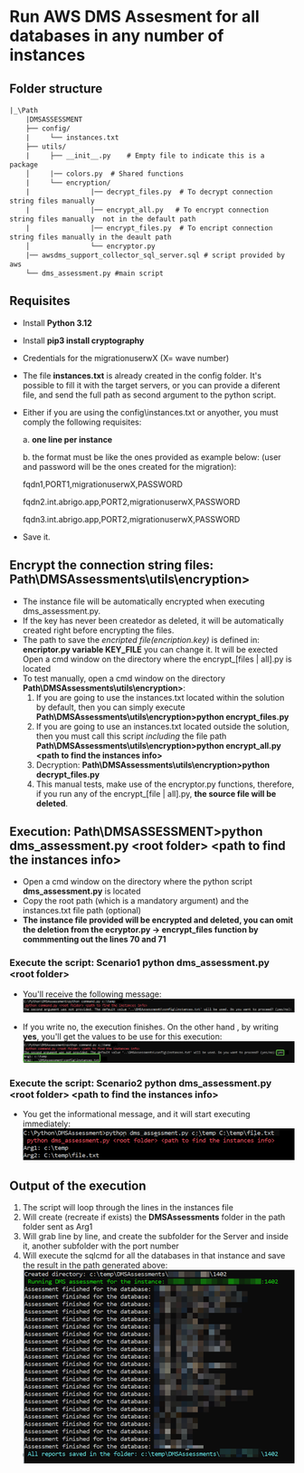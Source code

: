 
# Run AWS DMS Assesment for all databases in any number of instances

## Folder structure


    |_\Path
        |DMSASSESSMENT
        ├── config/
        |     └── instances.txt
        ├── utils/
        |     ├── __init__.py    # Empty file to indicate this is a package
        │     |── colors.py  # Shared functions
        |     └── encryption/
        |               |── decrypt_files.py  # To decrypt connection string files manually
        |               |── encrypt_all.py   # To encrypt connection string files manually  not in the default path
        |               |── encrypt_files.py  # To encript connection string files manually in the deault path
        │               └── encryptor.py  
        |── awsdms_support_collector_sql_server.sql # script provided by aws
        └── dms_assessment.py #main script
    
## Requisites

- Install **Python 3.12**
- Install **pip3 install cryptography**
- Credentials for the migrationuserwX (X= wave number)
- The file **instances.txt** is already created in the config folder. It's possible to fill it with the target servers, or you can provide a diferent file, and send the full path as second argument to the python script.
- Either if you are using the config\instances.txt or anyother, you must comply the following requisites:
    
    
    a. **one line per instance** 
    
    b. the format must be like the ones provided as example below: (user and password will be the ones created for the migration):
    
    fqdn1,PORT1,migrationuserwX,PASSWORD
    
    fqdn2.int.abrigo.app,PORT2,migrationuserwX,PASSWORD
    
    fqdn3.int.abrigo.app,PORT2,migrationuserwX,PASSWORD
- Save it.

## Encrypt the connection string files: Path\DMSAssessments\utils\encryption>
- The instance file will be automatically encrypted when executing dms_assessment.py.
- If the key has never been createdor as deleted, it will be automatically created right before encrypting the files.
- The path to save the *encripted file(encription.key)* is defined in: **encriptor.py variable KEY_FILE** you can change it.
It will be exected Open a cmd window on the directory where the encrypt_[files | all].py is located
- To test manually, open a cmd window on the directory **Path\DMSAssessments\utils\encryption>**:
    1. If you are going to use the instances.txt located within the solution by default, then you can simply execute **Path\DMSAssessments\utils\encryption>python encrypt_files.py**
    2. If you are going to use an instances.txt located outside the solution, then you must call this script *including* the file path **Path\DMSAssessments\utils\encryption>python encrypt_all.py \<path to find the instances info>**
    3. Decryption: **Path\DMSAssessments\utils\encryption>python decrypt_files.py**
    4. This manual tests, make use of the encryptor.py functions, therefore, if you run any of the encrypt_[file | all].py, **the source file will be deleted**.

## Execution: Path\DMSASSESSMENT>python dms_assessment.py \<root folder> \<path to find the instances info>
- Open a cmd window on the directory where the python script **dms_assessment.py** is located
- Copy the root path (which is a mandatory argument) and the instances.txt file path (optional) 
- **The instance file provided will be encrypted and deleted, you can omit the deletion from the ecryptor.py -> encrypt_files function by commmenting out the lines 70 and 71**
### Execute the script: Scenario1 python dms_assessment.py \<root folder>
- You'll receive the following message:
![alt text](_images/oneArgMSG.png)

- If you write no, the execution finishes. On the other hand , by writing **yes**, you'll get the values to be use for this execution:
![alt text](_images/oneArgYes.png)

### Execute the script: Scenario2 python dms_assessment.py \<root folder> \<path to find the instances info>
- You get the informational message, and it will start executing immediately:
![alt text](_images/twoArgs.png)

## Output of the execution
1. The script will loop through the lines in the instances file
2. Will create (recreate if exists) the **DMSAssessments** folder in the path folder sent as Arg1
3. Will grab line by line, and create the subfolder for the Server and inside it, another subfolder with the port number
4. Will execute the sqlcmd for all the databases in that instance and save the result in the path generated above:
![alt text](_images/blured.png)
